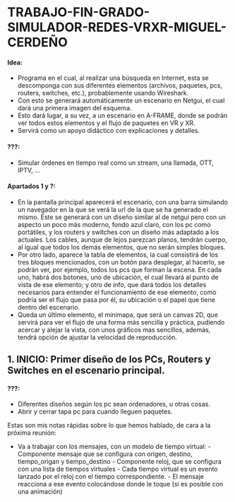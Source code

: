 # TRABAJO-FIN-GRADO-SIMULADOR-REDES-VRXR-MIGUEL-CERDEÑO

#### Idea:
- Programa en el cual, al realizar una búsqueda en Internet, esta se descomponga con sus diferentes elementos (archivos, paquetes, pcs, routers, switches, etc.), probablemente usando Wireshark.
- Con esto se generará automáticamente un escenario en Netgui, el cual dará una primera imagen del esquema.
- Esto dará lugar, a su vez, a un escenario en A-FRAME, donde se podrán ver todos estos elementos y el flujo de paquetes en VR y XR.
- Servirá como un apoyo didáctico con explicaciones y detalles.

#### ???:
- Simular órdenes en tiempo real como un stream, una llamada, OTT, IPTV, ...

#### Apartados 1 y ?:
- En la pantalla principal aparecerá el escenario, con una barra simulando un navegador en la que se verá la url de la que se ha generado el mismo. Este se generará con un diseño similar al de netgui pero con un aspecto un poco más moderno, fondo azul claro, con los pc como portátiles, y los routers y switches con un diseño más adaptado a los actuales. Los cables, aunque de lejos parezcan planos, tendrán cuerpo, al igual que todos los demás elementos, que no serán simples bloques.
- Por otro lado, aparece la tabla de elementos, la cual consistirá de los tres bloques mencionados, con un botón para desplegar, al hacerlo, se podrán ver, por ejemplo, todos los pcs que forman la escena. En cada uno, habrá dos botones, uno de ubicación, el cual llevará al punto de vista de ese elemento; y otro de info, que dará todos los detalles necesarios para entender el funcionamiento de ese elemento, como podría ser el flujo que pasa por él, su ubicación o el papel que tiene dentro del escenario.
- Queda un último elemento, el minimapa, que será un canvas 2D, que servirá para ver el flujo de una forma más sencilla y práctica, pudiendo acercar y alejar la vista, con unos gráficos mas sencillos, además, tendrá opción de ajustar la velocidad de reproducción.


## 1. INICIO: Primer diseño de los PCs, Routers y Switches en el escenario principal.

#### ???:
- Diferentes diseños según los pc sean ordenadores, u otras cosas.
- Abrir y cerrar tapa pc para cuando lleguen paquetes.



Estas son mis notas rápidas sobre lo que hemos hablado, de cara a la
próxima reunión:

- Va a trabajar con los mensajes, con un modelo de tiempo virtual:
        - Componente mensaje que se configura con origen, destino,
tiempo_origan y tiempo_destino
        - Componente reloj, que se configura con una lista de tiempos
virtuales
        - Cada tiempo virtual es un evento lanzado por el reloj con el
tiempo correspondiente.
        - El mensaje reacciona a ese evento colocándose donde le toque
(si es posible con una animación)